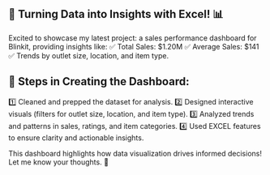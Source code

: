 
## 🚀 Turning Data into Insights with Excel! 📊

Excited to showcase my latest project: a sales performance dashboard for Blinkit, providing insights like:
✅ Total Sales: $1.20M
✅ Average Sales: $141
✅ Trends by outlet size, location, and item type.

 ## 🔧 Steps in Creating the Dashboard:
1️⃣ Cleaned and prepped the dataset for analysis.
2️⃣ Designed interactive visuals (filters for outlet size, location, and item type).
3️⃣ Analyzed trends and patterns in sales, ratings, and item categories.
4️⃣ Used EXCEL features to ensure clarity and actionable insights.

This dashboard highlights how data visualization drives informed decisions! Let me know your thoughts. 🚀
